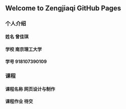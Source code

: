 ##  Welcome to Zengjiaqi GitHub Pages

### 个人介绍
#### 姓名 曾佳琪
#### 学校 南京理工大学
#### 学号 918107390109

### 课程
#### 课程名称 网页设计与制作
#### 课程作业 待交
